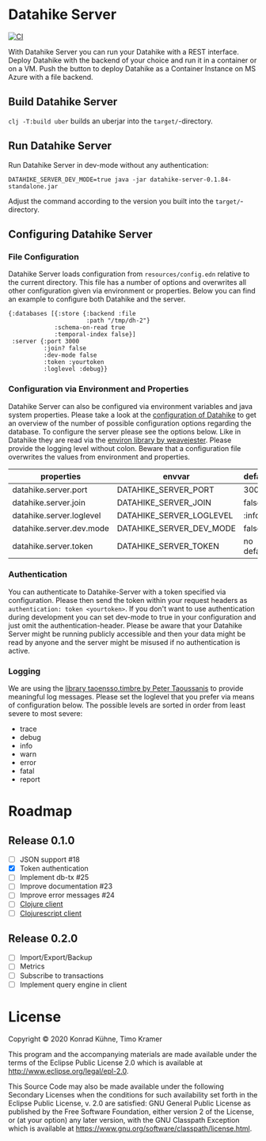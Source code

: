 # Datahike Server

[![CI](https://github.com/alekcz/firetomic/actions/workflows/main.yml/badge.svg)](https://github.com/alekcz/firetomic/actions/workflows/main.yml)

With Datahike Server you can run your Datahike with a REST interface. Deploy
Datahike with the backend of your choice and run it in a container or on a VM.
Push the button to deploy Datahike as a Container Instance on MS Azure with
a file backend.

## Build Datahike Server

`clj -T:build uber` builds an uberjar into the `target/`-directory.

## Run Datahike Server

Run Datahike Server in dev-mode without any authentication:

`DATAHIKE_SERVER_DEV_MODE=true java -jar datahike-server-0.1.84-standalone.jar`

Adjust the command according to the version you built into the `target/`-directory.

## Configuring Datahike Server
### File Configuration

Datahike Server loads configuration from `resources/config.edn` relative to the
current directory. This file has a number of options and overwrites all other
configuration given via environment or properties. Below you can find an example
to configure both Datahike and the server.
```
{:databases [{:store {:backend :file
                      :path "/tmp/dh-2"}
             :schema-on-read true
             :temporal-index false}]
 :server {:port 3000
          :join? false
          :dev-mode false
          :token :yourtoken
          :loglevel :debug}}
```

### Configuration via Environment and Properties

Datahike Server can also be configured via environment variables and java system
properties. Please take a look at the [configuration of Datahike](https://github.com/replikativ/datahike/blob/development/doc/config.md) to get an
overview of the number of possible configuration options regarding the database.
To configure the server please see the options below. Like in Datahike they are
read via the [environ library by weavejester](https://github.com/weavejester/environ).
Please provide the logging level without colon. Beware that a configuration file
overwrites the values from environment and properties.

properties                  | envvar                   | default
----------------------------|--------------------------|-------------
datahike.server.port        | DATAHIKE_SERVER_PORT     | 3000
datahike.server.join        | DATAHIKE_SERVER_JOIN     | false
datahike.server.loglevel    | DATAHIKE_SERVER_LOGLEVEL | :info
datahike.server.dev.mode    | DATAHIKE_SERVER_DEV_MODE | false
datahike.server.token       | DATAHIKE_SERVER_TOKEN    | no default

### Authentication

You can authenticate to Datahike-Server with a token specified via configuration. Please
then send the token within your request headers as `authentication: token <yourtoken>`.
If you don't want to use authentication during development you can set dev-mode to true
in your configuration and just omit the authentication-header. Please be aware that your
Datahike Server might be running publicly accessible and then your data might be read
by anyone and the server might be misused if no authentication is active.

### Logging

We are using the [library taoensso.timbre by Peter Taoussanis](https://github.com/ptaoussanis/timbre/) to provide
meaningful log messages. Please set the loglevel that you prefer via means
of configuration below. The possible levels are sorted in order from least
severe to most severe:
- trace
- debug
- info
- warn
- error
- fatal
- report

# Roadmap

## Release 0.1.0
- [ ] JSON support #18
- [x] Token authentication
- [ ] Implement db-tx #25
- [ ] Improve documentation #23
- [ ] Improve error messages #24
- [ ] [Clojure client](https://github.com/replikativ/datahike-client/)
- [ ] [Clojurescript client](https://github.com/replikativ/datahike-client/)

## Release 0.2.0
- [ ] Import/Export/Backup
- [ ] Metrics
- [ ] Subscribe to transactions
- [ ] Implement query engine in client

# License

Copyright © 2020 Konrad Kühne, Timo Kramer

This program and the accompanying materials are made available under the
terms of the Eclipse Public License 2.0 which is available at
http://www.eclipse.org/legal/epl-2.0.

This Source Code may also be made available under the following Secondary
Licenses when the conditions for such availability set forth in the Eclipse
Public License, v. 2.0 are satisfied: GNU General Public License as published by
the Free Software Foundation, either version 2 of the License, or (at your
option) any later version, with the GNU Classpath Exception which is available
at https://www.gnu.org/software/classpath/license.html.
